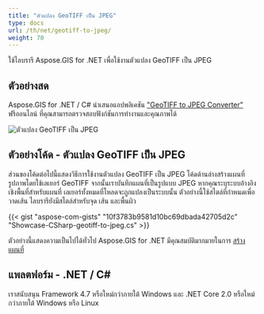 ```yaml
---
title: "ตัวแปลง GeoTIFF เป็น JPEG"
type: docs
url: /th/net/geotiff-to-jpeg/
weight: 70
---
```


ใช้ไลบรารี Aspose.GIS for .NET เพื่อใช้งานตัวแปลง GeoTIFF เป็น JPEG

## **ตัวอย่างสด**

Aspose.GIS for .NET / C# นำเสนอแอปพลิเคชัน ["GeoTIFF to JPEG Converter"](https://products.aspose.app/gis/viewer/geotiff-to-jpeg) ฟรีออนไลน์ ที่คุณสามารถตรวจสอบฟังก์ชันการทำงานและคุณภาพได้

![ตัวแปลง GeoTIFF เป็น JPEG](viewer.png)

## **ตัวอย่างโค้ด - ตัวแปลง GeoTIFF เป็น JPEG**

ส่วนของโค้ดต่อไปนี้แสดงวิธีการใช้งานตัวแปลง GeoTIFF เป็น JPEG โค้ดด้านล่างสร้างแผนที่รูปภาพโดยใช้เลเยอร์ GeoTIFF จากนั้นเราบันทึกแผนที่เป็นรูปแบบ JPEG หากคุณระบุระบบอ้างอิงเชิงพื้นที่สำหรับแผนที่ เลเยอร์ทั้งหมดที่โหลดจะถูกแปลงเป็นระบบนั้น
ตัวอย่างนี้ใช้สไตล์ที่กำหนดเพื่อวาดเส้น ไลบรารียังมีสไตล์สำหรับจุด เส้น และพื้นผิว

{{< gist "aspose-com-gists" "10f3783b9581d10bc69dbada42705d2c" "Showcase-CSharp-geotiff-to-jpeg.cs" >}}

ตัวอย่างนี้แสดงความเป็นไปได้ทั่วไป Aspose.GIS for .NET มีคุณสมบัติมากมายในการ [สร้างแผนที่](https://docs.aspose.com/gis/net/map-rendering/)

## **แพลตฟอร์ม - .NET / C#**

เราสนับสนุน Framework 4.7 หรือใหม่กว่าภายใต้ Windows และ .NET Core 2.0 หรือใหม่กว่าภายใต้ Windows หรือ Linux
